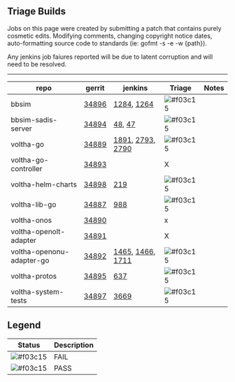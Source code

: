 
Triage Builds
-------------

Jobs on this page were created by submitting a patch that contains purely
cosmetic edits.  Modifying comments, changing copyright notice dates,
auto-formatting source code to standards (ie: gofmt -s -e -w {path}).

Any jenkins job faiures reported will be due to latent corruption and
will need to be resolved.

---

| repo | gerrit             | jenkins | Triage | Notes               |
| ---- | ------------------ | ------- | ------ | --------------------|
| bbsim                     | [34896](https://gerrit.opencord.org/c/bbsim/+/34896) | [1284](https://jenkins.opencord.org/job/verify_bbsim_unit-test/1284/console), [1264](https://jenkins.opencord.org/job/verify_bbsim_sanity-test/1264/console) | ![#f03c15](https://placehold.co/15x15/f03c15/f03c15.png) | |
| bbsim-sadis-server        | [34894](https://gerrit.opencord.org/c/bbsim-sadis-server/+/34894) | [48](https://jenkins.opencord.org/job/verify_bbsim-sadis-server_unit-test/48/), [47](https://jenkins.opencord.org/job/verify_bbsim-sadis-server_sanity-test/47/) | ![#f03c15](https://placehold.co/15x15/f03c15/f03c15.png) | |
| voltha-go                 | [34889](https://gerrit.opencord.org/c/voltha-go/+/34889) | [1891](https://jenkins.opencord.org/job/verify_voltha-go_sanity-test/1891/console), [2793](https://jenkins.opencord.org/job/verify_voltha-go_unit-test-tests/2793/console), [2790](https://jenkins.opencord.org/job/verify_voltha-go_unit-test-lint/2790/console) | ![#f03c15](https://placehold.co/15x15/f03c15/f03c15.png) | |
| voltha-go-controller      | [34893](https://gerrit.opencord.org/c/voltha-go-controller/+/34893) | | X | |    
| voltha-helm-charts        | [34898](https://gerrit.opencord.org/c/voltha-helm-charts/+/34898) | [219](https://jenkins.opencord.org/job/tag-check_voltha-helm-charts/219/console) | ![#f03c15](https://placehold.co/15x15/f03c15/f03c15.png) | |
| voltha-lib-go             | [34887](https://gerrit.opencord.org/c/voltha-lib-go/+/34887) | [988](https://jenkins.opencord.org/job/verify_voltha-lib-go_unit-test/988/console) | ![#f03c15](https://placehold.co/15x15/f03c15/f03c15.png) | |
| voltha-onos               | [34890](https://gerrit.opencord.org/c/voltha-onos/+/34890) | | x |
| voltha-openolt-adapter    | [34891](https://gerrit.opencord.org/c/voltha-openolt-adapter/+/34891) | | X | |
| voltha-openonu-adapter-go | [34892](https://gerrit.opencord.org/c/voltha-openonu-adapter-go/+/34892) | [1465](https://jenkins.opencord.org/job/verify_voltha-openonu-adapter-go_unit-test-tests/1465/), [1466](https://jenkins.opencord.org/job/verify_voltha-openonu-adapter-go_unit-test-lint/1466/), [1711](https://jenkins.opencord.org/job/verify_voltha-openonu-adapter-go_sanity-test/1711/) | ![#f03c15](https://placehold.co/15x15/f03c15/f03c15.png) | |
| voltha-protos             | [34895](https://gerrit.opencord.org/c/voltha-protos/+/34895) | [637](https://jenkins.opencord.org/job/verify_voltha-protos_unit-test/637/console) | ![#f03c15](https://placehold.co/15x15/f03c15/f03c15.png) | |
| voltha-system-tests       | [34897](https://gerrit.opencord.org/c/voltha-system-tests/+/34897) | [3669](https://jenkins.opencord.org/job/verify_voltha-system-tests_sanity-test/3669/console) | ![#f03c15](https://placehold.co/15x15/f03c15/f03c15.png) | |

Legend
------

| Status | Description |
| ------ | ------------------------------------------------------ |
| ![#f03c15](https://placehold.co/15x15/f03c15/f03c15.png) | FAIL |
| ![#f03c15](https://placehold.co/15x15/f03c15/f03c15.png) | PASS |